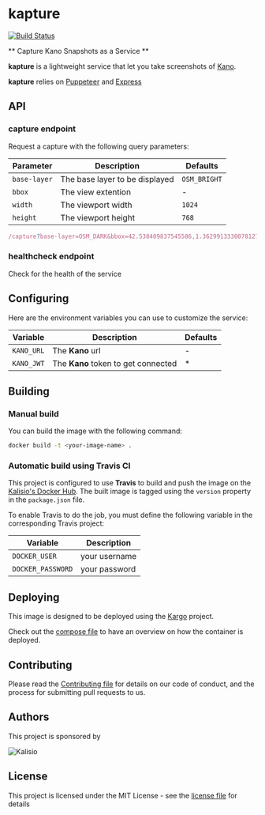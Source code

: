 # kapture

[![Build Status](https://app.travis-ci.com/kalisio/kapture.svg?branch=master)](https://app.travis-ci.com/kalisio/kapture)

** Capture Kano Snapshots as a Service **

**kapture** is a lightweight service that let you take screenshots of [Kano](https://kalisio.github.io/kano/). 

**kapture** relies on [Puppeteer](https://github.com/puppeteer/puppeteer) and [Express](https://expressjs.com/fr/)

## API

### capture endpoint

Request a capture with the following query parameters:

| Parameter  | Description | Defaults |
|-----------| ------------| ------------|
| `base-layer` | The base layer to be displayed | `OSM_BRIGHT` |
| `bbox` | The view extention | - |
| `width` | The viewport width | `1024` |
| `height` | The viewport height | `768` |


```js
/capture?base-layer=OSM_DARK&bbox=42.538409837545586,1.3629913330078127,43.19116019158773,2.486343383789063&width=1200&height=800
```

### healthcheck endpoint

Check for the health of the service

## Configuring

Here are the environment variables you can use to customize the service:

| Variable  | Description | Defaults |
|-----------| ------------| ------------|
| `KANO_URL` | The **Kano** url | - |
| `KANO_JWT` | The **Kano** token to get connected | * |

## Building

### Manual build 

You can build the image with the following command:

```bash
docker build -t <your-image-name> .
```

### Automatic build using Travis CI

This project is configured to use **Travis** to build and push the image on the [Kalisio's Docker Hub](https://hub.docker.com/u/kalisio/).
The built image is tagged using the `version` property in the `package.json` file.

To enable Travis to do the job, you must define the following variable in the corresponding Travis project:

| Variable  | Description |
|-----------| ------------|
| `DOCKER_USER` | your username |
| `DOCKER_PASSWORD` | your password |

## Deploying

This image is designed to be deployed using the [Kargo](https://kalisio.github.io/kargo/) project.

Check out the [compose file](https://github.com/kalisio/kargo/blob/master/deploy/kontrol.yml) to have an overview on how the container is deployed.

## Contributing

Please read the [Contributing file](./.github/CONTRIBUTING.md) for details on our code of conduct, and the process for submitting pull requests to us.

## Authors

This project is sponsored by 

![Kalisio](https://s3.eu-central-1.amazonaws.com/kalisioscope/kalisio/kalisio-logo-black-256x84.png)

## License

This project is licensed under the MIT License - see the [license file](./LICENSE.md) for details